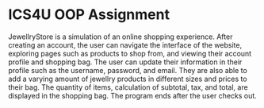 # ICS4U OOP Assignment
JewellryStore is a simulation of an online shopping experience. After creating an account, the user can navigate the interface of the website, exploring pages such as products to shop from, and viewing their account profile and shopping bag. The user can update their information in their profile such as the username, password, and email. They are also able to add a varying amount of jewellry products in different sizes and prices to their bag. The quantity of items, calculation of subtotal, tax, and total, are displayed in the shopping bag. The program ends after the user checks out. 